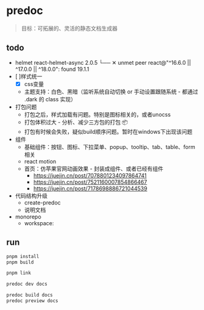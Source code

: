 # predoc
> 目标：可拓展的、灵活的静态文档生成器

## todo
- helmet
  react-helmet-async 2.0.5
  └── ✕ unmet peer react@"^16.6.0 || ^17.0.0 || ^18.0.0": found 19.1.1
- [ ]样式统一
  - [x] css变量
  - 主题支持：白色、黑暗（监听系统自动切换 or 手动设置跟随系统 - 都通过 .dark 的 class 实现）
- 打包问题
  - 打包之后，样式加载有问题。特别是图标相关的，或者unocss
  - 打包体积过大 - 分析、减少三方包的打包 📦
  - 打包有时候会失败，疑似build顺序问题。暂时在windows下出现该问题
- 组件
  - 基础组件：按钮、图标、下拉菜单、popup、tooltip、tab、table、form相关
  - react motion
  - 首页：仿苹果官网动画效果 - 封装成组件、或者已经有组件
    - https://juejin.cn/post/7078801234097864741
    - https://juejin.cn/post/7521160007854866467
    - https://juejin.cn/post/7178698886721044539
- 代码结构升级
  - create-predoc
  - 说明文档
- monorepo
  - workspace:

## run

```zsh
pnpm install
pnpm build

pnpm link

predoc dev docs

predoc build docs
predoc preview docs
```
